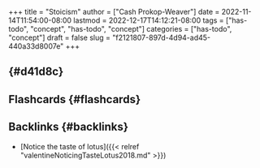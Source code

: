 +++
title = "Stoicism"
author = ["Cash Prokop-Weaver"]
date = 2022-11-14T11:54:00-08:00
lastmod = 2022-12-17T14:12:21-08:00
tags = ["has-todo", "concept", "has-todo", "concept"]
categories = ["has-todo", "concept"]
draft = false
slug = "f2121807-897d-4d94-ad45-440a33d8007e"
+++

##  {#d41d8c}


## Flashcards {#flashcards}


## Backlinks {#backlinks}

-   [Notice the taste of lotus]({{< relref "valentineNoticingTasteLotus2018.md" >}})
